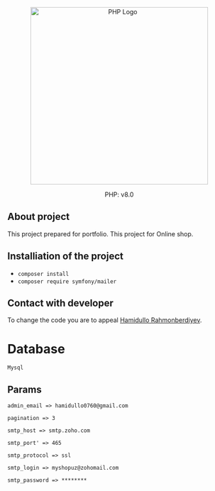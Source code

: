 <p align="center"><a href="https://php.net" target="_blank"><img src="https://www.php.net/images/logos/php-logo-white.svg" width="400" alt="PHP Logo"></a></p>

<p align="center">
PHP: v8.0
</p>

## About project

This project prepared for portfolio. This project for Online shop.

## Installiation of the project

- ``` composer install ```
- ``` composer require symfony/mailer ```


## Contact with developer

To change the code you are to appeal [Hamidullo Rahmonberdiyev](https://t.me/hamidullo_rahmonberdiyev).

# Database

```
Mysql
```

## Params

``` 
admin_email => hamidullo0760@gmail.com
```
```
pagination => 3
```
```
smtp_host => smtp.zoho.com
```
```
smtp_port' => 465
```
```
smtp_protocol => ssl
```
```
smtp_login => myshopuz@zohomail.com
```
```
smtp_password => ********
```
